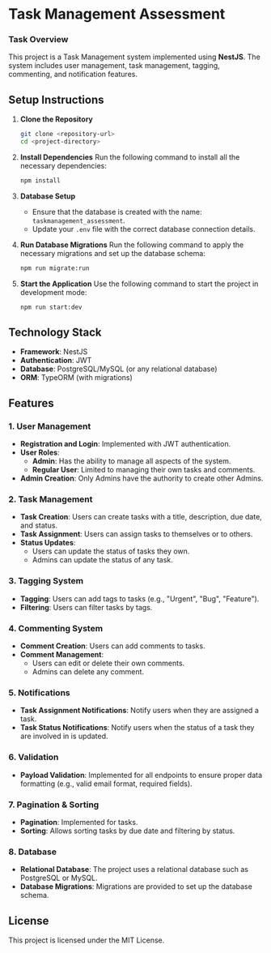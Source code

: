 
# Task Management Assessment

### Task Overview

This project is a Task Management system implemented using **NestJS**. The system includes user management, task management, tagging, commenting, and notification features.


## Setup Instructions

1. **Clone the Repository**
   ```bash
   git clone <repository-url>
   cd <project-directory>
   ```

2. **Install Dependencies**
   Run the following command to install all the necessary dependencies:
   ```bash
   npm install
   ```

3. **Database Setup**
   - Ensure that the database is created with the name: `taskmanagement_assessment`.
   - Update your `.env` file with the correct database connection details.

4. **Run Database Migrations**
   Run the following command to apply the necessary migrations and set up the database schema:
   ```bash
   npm run migrate:run
   ```

5. **Start the Application**
   Use the following command to start the project in development mode:
   ```bash
   npm run start:dev
   ```

## Technology Stack

- **Framework**: NestJS
- **Authentication**: JWT
- **Database**: PostgreSQL/MySQL (or any relational database)
- **ORM**: TypeORM (with migrations)

## Features

### 1. User Management
- **Registration and Login**: Implemented with JWT authentication.
- **User Roles**: 
  - **Admin**: Has the ability to manage all aspects of the system.
  - **Regular User**: Limited to managing their own tasks and comments.
- **Admin Creation**: Only Admins have the authority to create other Admins.

### 2. Task Management
- **Task Creation**: Users can create tasks with a title, description, due date, and status.
- **Task Assignment**: Users can assign tasks to themselves or to others.
- **Status Updates**: 
  - Users can update the status of tasks they own.
  - Admins can update the status of any task.

### 3. Tagging System
- **Tagging**: Users can add tags to tasks (e.g., "Urgent", "Bug", "Feature").
- **Filtering**: Users can filter tasks by tags.

### 4. Commenting System
- **Comment Creation**: Users can add comments to tasks.
- **Comment Management**: 
  - Users can edit or delete their own comments.
  - Admins can delete any comment.

### 5. Notifications
- **Task Assignment Notifications**: Notify users when they are assigned a task.
- **Task Status Notifications**: Notify users when the status of a task they are involved in is updated.

### 6. Validation
- **Payload Validation**: Implemented for all endpoints to ensure proper data formatting (e.g., valid email format, required fields).

### 7. Pagination & Sorting
- **Pagination**: Implemented for tasks.
- **Sorting**: Allows sorting tasks by due date and filtering by status.

### 8. Database
- **Relational Database**: The project uses a relational database such as PostgreSQL or MySQL.
- **Database Migrations**: Migrations are provided to set up the database schema.


## License

This project is licensed under the MIT License.
```